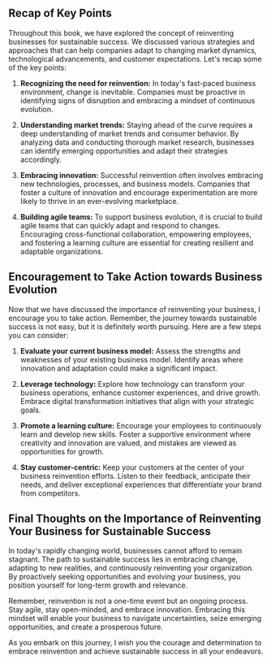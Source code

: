 
Recap of Key Points
-------------------

Throughout this book, we have explored the concept of reinventing businesses for sustainable success. We discussed various strategies and approaches that can help companies adapt to changing market dynamics, technological advancements, and customer expectations. Let's recap some of the key points:

1. **Recognizing the need for reinvention:** In today's fast-paced business environment, change is inevitable. Companies must be proactive in identifying signs of disruption and embracing a mindset of continuous evolution.

2. **Understanding market trends:** Staying ahead of the curve requires a deep understanding of market trends and consumer behavior. By analyzing data and conducting thorough market research, businesses can identify emerging opportunities and adapt their strategies accordingly.

3. **Embracing innovation:** Successful reinvention often involves embracing new technologies, processes, and business models. Companies that foster a culture of innovation and encourage experimentation are more likely to thrive in an ever-evolving marketplace.

4. **Building agile teams:** To support business evolution, it is crucial to build agile teams that can quickly adapt and respond to changes. Encouraging cross-functional collaboration, empowering employees, and fostering a learning culture are essential for creating resilient and adaptable organizations.

Encouragement to Take Action towards Business Evolution
-------------------------------------------------------

Now that we have discussed the importance of reinventing your business, I encourage you to take action. Remember, the journey towards sustainable success is not easy, but it is definitely worth pursuing. Here are a few steps you can consider:

1. **Evaluate your current business model:** Assess the strengths and weaknesses of your existing business model. Identify areas where innovation and adaptation could make a significant impact.

2. **Leverage technology:** Explore how technology can transform your business operations, enhance customer experiences, and drive growth. Embrace digital transformation initiatives that align with your strategic goals.

3. **Promote a learning culture:** Encourage your employees to continuously learn and develop new skills. Foster a supportive environment where creativity and innovation are valued, and mistakes are viewed as opportunities for growth.

4. **Stay customer-centric:** Keep your customers at the center of your business reinvention efforts. Listen to their feedback, anticipate their needs, and deliver exceptional experiences that differentiate your brand from competitors.

Final Thoughts on the Importance of Reinventing Your Business for Sustainable Success
-------------------------------------------------------------------------------------

In today's rapidly changing world, businesses cannot afford to remain stagnant. The path to sustainable success lies in embracing change, adapting to new realities, and continuously reinventing your organization. By proactively seeking opportunities and evolving your business, you position yourself for long-term growth and relevance.

Remember, reinvention is not a one-time event but an ongoing process. Stay agile, stay open-minded, and embrace innovation. Embracing this mindset will enable your business to navigate uncertainties, seize emerging opportunities, and create a prosperous future.

As you embark on this journey, I wish you the courage and determination to embrace reinvention and achieve sustainable success in all your endeavors.